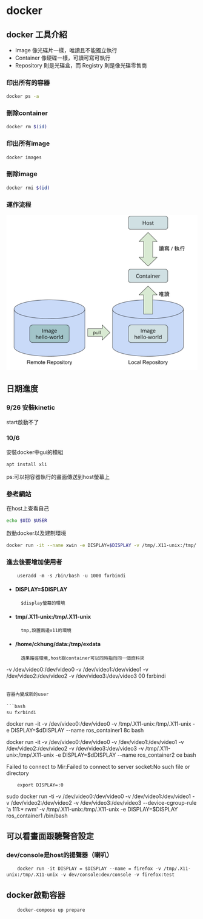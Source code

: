 # docker

## docker 工具介紹
- Image 像光碟片一樣，唯讀且不能獨立執行
- Container 像硬碟一樣，可讀可寫可執行
- Repository 則是光碟盒，而 Registry 則是像光碟零售商

### 印出所有的容器

``` bash 
docker ps -a
```
### 刪除container

``` bash 
docker rm $(id)
```

### 印出所有image

``` bash 
docker images
```
### 刪除image

``` bash 
docker rmi $(id)
```
### 運作流程

![](img/a1.png)


## 日期進度

### 9/26 安裝kinetic 

start啟動不了

### 10/6
安裝docker中gui的模組


```bash
apt install xli 
```

ps:可以把容器執行的畫面傳送到host螢幕上

### [參考網站](https://newtoypia.blogspot.com/2018/07/docker-gui.html)

在host上查看自己
```bash
echo $UID $USER
```

啟動docker以及建制環境

```bash
docker run -it --name xwin -e DISPLAY=$DISPLAY -v /tmp/.X11-unix:/tmp/.X11-unix -v /home/ckhung/data:/tmp/exdata ubuntu:18.04 bash
```

### 進去後要增加使用者
        useradd -m -s /bin/bash -u 1000 fxrbindi
- #### DISPLAY=$DISPLAY

        $display螢幕的環境

- #### tmp/.X11-unix:/tmp/.X11-unix

        tmp,設置兩邊x11的環境

- #### /home/ckhung/data:/tmp/exdata

        透果路徑環境,host跟container可以同時指向同一個資料夾
-v /dev/video0:/dev/video0
-v /dev/video1:/dev/video1
-v /dev/video2:/dev/video2
-v /dev/video3:/dev/video3
00 fxrbindi
```

容器內變成新的user

```bash
su fxrbindi
```





docker run -it -v /dev/video0:/dev/video0 -v /tmp/.X11-unix:/tmp/.X11-unix -e DISPLAY=$dDISPLAY --name ros_container1 8c bash


docker run -it -v /dev/video0:/dev/video0 -v /dev/video1:/dev/video1 -v /dev/video2:/dev/video2 -v /dev/video3:/dev/video3 -v /tmp/.X11-unix:/tmp/.X11-unix -e DISPLAY=$dDISPLAY --name ros_container2 ce bash

Failed to connect to Mir:Failed to connect to server socket:No such file or directory

        export DISPLAY=:0 


sudo docker run -ti -v /dev/video0:/dev/video0 -v /dev/video1:/dev/video1 -v /dev/video2:/dev/video2 -v /dev/video3:/dev/video3 --device-cgroup-rule 'a 111:* rwm' -v /tmp/.X11-unix:/tmp/.X11-unix -e DISPLAY=$DISPLAY ros_container1 /bin/bash
## 可以看畫面跟聽聲音設定
### dev/console是host的揚聲器（喇叭）
        docker run -it DISPLAY = $DISPLAY --name = firefox -v /tmp/.X11-unix:/tmp/.X11-unix -v dev/console:dev/console -v firefox:test

## docker啟動容器

        docker-compose up prepare

